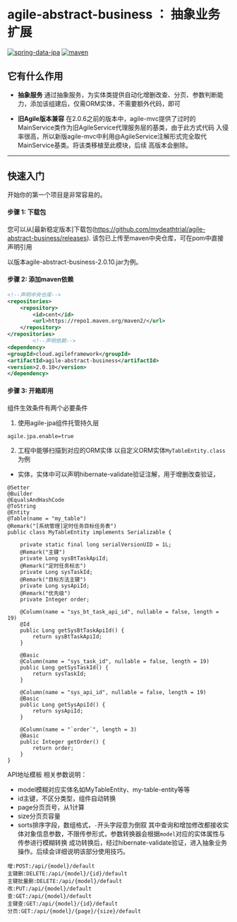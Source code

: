 # agile-abstract-business ： 抽象业务扩展

[![spring-data-jpa](https://img.shields.io/badge/Spring--data--jpa-LATEST-green)](https://img.shields.io/badge/Spring--data--jpa-LATEST-green)
[![maven](https://img.shields.io/badge/build-maven-green)](https://img.shields.io/badge/build-maven-green)

## 它有什么作用

* **抽象服务**
  通过抽象服务，为实体类提供自动化增删改查、分页、参数判断能力，添加该组建后，仅需ORM实体，不需要额外代码，即可

* **旧Agile版本兼容**
  在2.0.6之前的版本中，agile-mvc提供了过时的MainService类作为旧AgileService代理服务层的基类，由于此方式代码
  入侵率很高，所以新版agile-mvc中利用@AgileService注解形式完全取代MainService基类。将该类移植至此模块，后续 高版本会删除。

-------

## 快速入门

开始你的第一个项目是非常容易的。

#### 步骤 1: 下载包

您可以从[最新稳定版本]下载包(https://github.com/mydeathtrial/agile-abstract-business/releases). 该包已上传至maven中央仓库，可在pom中直接声明引用

以版本agile-abstract-business-2.0.10.jar为例。

#### 步骤 2: 添加maven依赖

```xml
<!--声明中央仓库-->
<repositories>
    <repository>
        <id>cent</id>
        <url>https://repo1.maven.org/maven2/</url>
    </repository>
</repositories>
        <!--声明依赖-->
<dependency>
<groupId>cloud.agileframework</groupId>
<artifactId>agile-abstract-business</artifactId>
<version>2.0.10</version>
</dependency>
```

#### 步骤 3: 开箱即用

组件生效条件有两个必要条件

1. 使用agile-jpa组件托管持久层

```properties
agile.jpa.enable=true
```

2. 工程中能够扫描到对应的ORM实体 以自定义ORM实体`MyTableEntity.class`为例

+ 实体，实体中可以声明hibernate-validate验证注解，用于增删改查验证，

```
@Setter
@Builder
@EqualsAndHashCode
@ToString
@Entity
@Table(name = "my_table")
@Remark("[系统管理]定时任务目标任务表")
public class MyTableEntity implements Serializable {

    private static final long serialVersionUID = 1L;
    @Remark("主键")
    private Long sysBtTaskApiId;
    @Remark("定时任务标志")
    private Long sysTaskId;
    @Remark("目标方法主键")
    private Long sysApiId;
    @Remark("优先级")
    private Integer order;

    @Column(name = "sys_bt_task_api_id", nullable = false, length = 19)
    @Id
    public Long getSysBtTaskApiId() {
        return sysBtTaskApiId;
    }

    @Basic
    @Column(name = "sys_task_id", nullable = false, length = 19)
    public Long getSysTaskId() {
        return sysTaskId;
    }

    @Column(name = "sys_api_id", nullable = false, length = 19)
    @Basic
    public Long getSysApiId() {
        return sysApiId;
    }

    @Column(name = "`order`", length = 3)
    @Basic
    public Integer getOrder() {
        return order;
    }
}

```

API地址模板 相关参数说明：

+ model模糊对应实体名如MyTableEntity、my-table-entity等等
+ id主键，不区分类型，组件自动转换
+ page分页页号，从1计算
+ size分页页容量
+ sorts排序字段，数组格式，`-`开头字段意为倒叙 其中查询和增加修改都接收实体对象信息参数，不限传参形式，参数转换器会根据`model`对应的实体属性与传参进行模糊转换
  成功转换后，经过hibernate-validate验证，进入抽象业务操作。后续会详细说明该部分使用技巧。

```
增:POST:/api/{model}/default
主键删:DELETE:/api/{model}/{id}/default
主键批量删:DELETE:/api/{model}/default
改:PUT:/api/{model}/default
查:GET:/api/{model}/default
主键查:GET:/api/{model}/{id}/default
分页:GET:/api/{model}/{page}/{size}/default
```